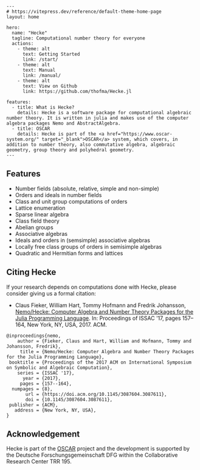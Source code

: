 ```@raw html
---
# https://vitepress.dev/reference/default-theme-home-page
layout: home

hero:
  name: "Hecke"
  tagline: Computational number theory for everyone
  actions:
    - theme: alt
      text: Getting Started
      link: /start/
    - theme: alt
      text: Manual
      link: /manual/
    - theme: alt
      text: View on Github
      link: https://github.com/thofma/Hecke.jl

features:
  - title: What is Hecke?
    details: Hecke is a software package for computational algebraic number theory. It is written in julia and makes use of the computer algebra packages Nemo and AbstractAlgebra.
  - title: OSCAR
    details: Hecke is part of the <a href="https://www.oscar-system.org/" target="_blank">OSCAR</a> system, which covers, in addition to number theory, also commutative algebra, algebraic geometry, group theory and polyhedral geometry.
---
```

## Features

- Number fields (absolute, relative, simple and non-simple)
- Orders and ideals in number fields
- Class and unit group computations of orders
- Lattice enumeration
- Sparse linear algebra
- Class field theory
- Abelian groups
- Associative algebras
- Ideals and orders in (semsimple) associative algebras
- Locally free class groups of orders in semisimple algebras
- Quadratic and Hermitian forms and lattices

## Citing Hecke

If your research depends on computations done with Hecke, please consider giving us a formal citation:

- Claus Fieker, William Hart, Tommy Hofmann and Fredrik Johansson, [Nemo/Hecke: Computer Algebra and Number Theory Packages
  for the Julia Programming Language](https://doi.acm.org/10.1145/3087604.3087611). In: Proceedings of ISSAC '17, pages 157–164, New York, NY, USA, 2017. ACM.

```
@inproceedings{nemo,
    author = {Fieker, Claus and Hart, William and Hofmann, Tommy and Johansson, Fredrik},
     title = {Nemo/Hecke: Computer Algebra and Number Theory Packages for the Julia Programming Language},
 booktitle = {Proceedings of the 2017 ACM on International Symposium on Symbolic and Algebraic Computation},
    series = {ISSAC '17},
      year = {2017},
     pages = {157--164},
  numpages = {8},
       url = {https://doi.acm.org/10.1145/3087604.3087611},
       doi = {10.1145/3087604.3087611},
 publisher = {ACM},
   address = {New York, NY, USA},
}
```

## Acknowledgement

Hecke is part of the [OSCAR](https://www.oscar-system.org/) project and the development is supported by the Deutsche Forschungsgemeinschaft DFG within the Collaborative Research Center TRR 195.
